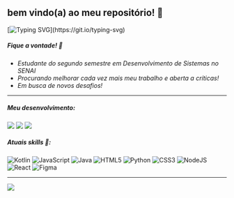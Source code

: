 ## bem vindo(a) ao meu repositório! 🐉

[![Typing SVG](https://readme-typing-svg.demolab.com?font=Fira+Code&pause=1000&color=20BD92&center=true&width=435&lines=Hello!+I'm+Nico!)](https://git.io/typing-svg)

##### Fique a vontade! 🌱
- _Estudante do segundo semestre em Desenvolvimento de Sistemas no SENAI_<br/>
- _Procurando melhorar cada vez mais meu trabalho e aberta a críticas!_<br/>
- _Em busca de novos desafios!_<br/>

---


##### Meu desenvolvimento:

![](https://github-readme-stats.vercel.app/api?username=nicanico&theme=vue-dark&hide_border=false&include_all_commits=false&count_private=false)
![](https://github-readme-streak-stats.herokuapp.com/?user=nicanico&theme=vue-dark&hide_border=false)
![](https://github-readme-stats.vercel.app/api/top-langs/?username=nicanico&theme=vue-dark&hide_border=false&include_all_commits=false&count_private=false&layout=compact)<br/>




  
##### Atuais skills 📗:
![Kotlin](https://img.shields.io/badge/kotlin-%230095D5.svg?style=for-the-badge&logo=kotlin&logoColor=white) ![JavaScript](https://img.shields.io/badge/javascript-%23323330.svg?style=for-the-badge&logo=javascript&logoColor=%23F7DF1E) ![Java](https://img.shields.io/badge/java-%23ED8B00.svg?style=for-the-badge&logo=java&logoColor=white) ![HTML5](https://img.shields.io/badge/html5-%23E34F26.svg?style=for-the-badge&logo=html5&logoColor=white) ![Python](https://img.shields.io/badge/python-3670A0?style=for-the-badge&logo=python&logoColor=ffdd54) ![CSS3](https://img.shields.io/badge/css3-%231572B6.svg?style=for-the-badge&logo=css3&logoColor=white) ![NodeJS](https://img.shields.io/badge/node.js-6DA55F?style=for-the-badge&logo=node.js&logoColor=white) ![React](https://img.shields.io/badge/react-%2320232a.svg?style=for-the-badge&logo=react&logoColor=%2361DAFB) 	![Figma](https://img.shields.io/badge/figma-%23F24E1E.svg?style=for-the-badge&logo=figma&logoColor=white)
 
---
[![](https://visitcount.itsvg.in/api?id=nicanico&icon=5&color=8)](https://visitcount.itsvg.in)

<!-- Proudly created with GPRM ( https://gprm.itsvg.in ) -->


